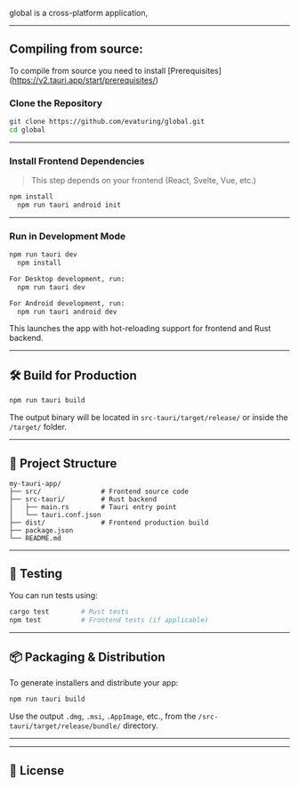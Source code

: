 

global is a cross-platform application, 


---

## Compiling from source: 
To compile from source you need to install [Prerequisites] (https://v2.tauri.app/start/prerequisites/)

### Clone the Repository

```bash
git clone https://github.com/evaturing/global.git
cd global
```

---

### Install Frontend Dependencies

> This step depends on your frontend (React, Svelte, Vue, etc.)

```bash
npm install
  npm run tauri android init

```

---

### Run in Development Mode

```bash
npm run tauri dev
  npm install

For Desktop development, run:
  npm run tauri dev

For Android development, run:
  npm run tauri android dev

```

This launches the app with hot-reloading support for frontend and Rust backend.

---

## 🛠 Build for Production

```bash
npm run tauri build
```

The output binary will be located in `src-tauri/target/release/` or inside the `/target/` folder.

---

## 📁 Project Structure

```
my-tauri-app/
├── src/               # Frontend source code
├── src-tauri/         # Rust backend
│   ├── main.rs        # Tauri entry point
│   └── tauri.conf.json
├── dist/              # Frontend production build
├── package.json
└── README.md
```

---

## 🧪 Testing

You can run tests using:

```bash
cargo test        # Rust tests
npm test          # Frontend tests (if applicable)
```

---

## 📦 Packaging & Distribution

To generate installers and distribute your app:

```bash
npm run tauri build
```

Use the output `.dmg`, `.msi`, `.AppImage`, etc., from the `/src-tauri/target/release/bundle/` directory.

---



---

## 📃 License


